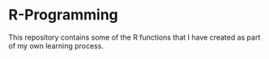 # R-Programming
This repository contains some of the R functions that I have created as part of my own learning process.
